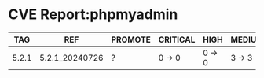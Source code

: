 # CVE Report:phpmyadmin
|  TAG  |      REF       | PROMOTE | CRITICAL |  HIGH  | MEDIUM |  LOW   | UNKNOWN |
|-------|----------------|---------|----------|--------|--------|--------|---------|
| 5.2.1 | 5.2.1_20240726 | ?       | 0 -> 0   | 0 -> 0 | 3 -> 3 | 0 -> 0 | 0 -> 0  |
